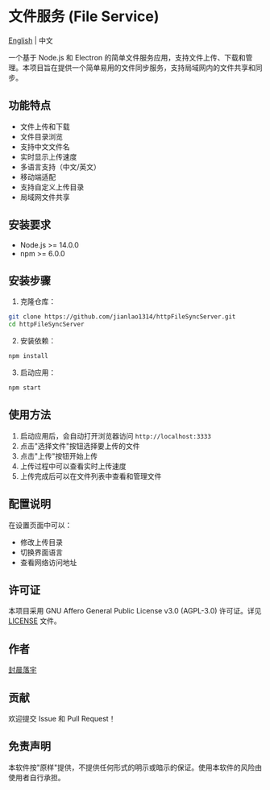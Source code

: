 # 文件服务 (File Service)

[English](README-EN.md) | 中文

一个基于 Node.js 和 Electron 的简单文件服务应用，支持文件上传、下载和管理。本项目旨在提供一个简单易用的文件同步服务，支持局域网内的文件共享和同步。

## 功能特点

- 文件上传和下载
- 文件目录浏览
- 支持中文文件名
- 实时显示上传速度
- 多语言支持（中文/英文）
- 移动端适配
- 支持自定义上传目录
- 局域网文件共享

## 安装要求

- Node.js >= 14.0.0
- npm >= 6.0.0

## 安装步骤

1. 克隆仓库：
```bash
git clone https://github.com/jianlao1314/httpFileSyncServer.git
cd httpFileSyncServer
```

2. 安装依赖：
```bash
npm install
```

3. 启动应用：
```bash
npm start
```

## 使用方法

1. 启动应用后，会自动打开浏览器访问 `http://localhost:3333`
2. 点击"选择文件"按钮选择要上传的文件
3. 点击"上传"按钮开始上传
4. 上传过程中可以查看实时上传速度
5. 上传完成后可以在文件列表中查看和管理文件

## 配置说明

在设置页面中可以：
- 修改上传目录
- 切换界面语言
- 查看网络访问地址

## 许可证

本项目采用 GNU Affero General Public License v3.0 (AGPL-3.0) 许可证。详见 [LICENSE](LICENSE) 文件。

## 作者

[封晨落宇](https://github.com/jianlao1314)

## 贡献

欢迎提交 Issue 和 Pull Request！

## 免责声明

本软件按"原样"提供，不提供任何形式的明示或暗示的保证。使用本软件的风险由使用者自行承担。 